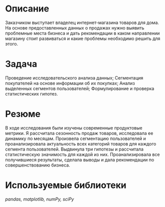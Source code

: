 # Описание
Заказчиком выступает владелец интернет-магазина товаров для дома. На основе предоставленных данных о продажах нужно выявить проблемные места бизнеса и дать рекомендации в каком направлении магазину стоит развиваться и какие проблемы необходимо решить для этого.
# Задача
Проведение исследовательского анализа данных;
Сегментация покупателей на основе информации об их покупках;
Анализ выделенных сегментов пользователей;
Формулирование и проверка статистических гипотез.
# Резюме
В ходе исследования были изучены современные продуктовые метрики. Я рассчитала сезонность продаж товаров, исследовала ее динамику по месяцам. Произвела сегментацию пользователей и проанализировала актуальность всех категорий товаров для каждого сегмента пользователей. Выдвинула три гипотезы и рассчитала статистическую значимость для каждой из них. Проанализировала все получившиеся результаты, сделала выводы и дала рекомендации по совершенствованию бизнеса.
# Используемые библиотеки
*pandas, matplotlib, numPy, sciPy*
